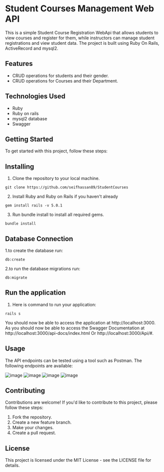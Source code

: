 # Student Courses Management Web API
This is a simple Student Course Registration WebApi that allows students to view courses and register for them, while instructors can manage student registrations
and view student data. The project is built using Ruby On Rails, ActiveRecord and mysql2.

## Features
- CRUD operations for students and their gender.
- CRUD operations for Courses and their Department.

## Technologies Used
- Ruby
- Ruby on rails
- mysql2 database
- Swagger

## Getting Started
To get started with this project, follow these steps:

## Installing
1. Clone the repository to your local machine.
```
git clone https://github.com/seifhassan89/StudentCourses
```
2. Install Ruby and Ruby on Rails if you haven't already
```
gem install rails -v 5.0.1
```
3. Run bundle install to install all required gems.
```
bundle install
```


## Database Connection
1.to create the database run:
```
db:create
```
2.to run the database migrations run:
```
db:migrate
```


## Run the application
1. Here is command to run your application:
```
rails s
```
You should now be able to access the application at http://localhost:3000.
As you should now be able to access the Swagger Documentation at http://localhost:3000/api-docs/index.html Or http://localhost:3000/Api/#.

## Usage
The API endpoints can be tested using a tool such as Postman. The following endpoints are available:

![image](https://user-images.githubusercontent.com/64795421/234276790-65d1ae1c-25ec-4ffe-a44e-402466f371ff.png)
![image](https://user-images.githubusercontent.com/64795421/234276880-568fb89d-1ae1-421a-84d0-20f1452d97db.png)
![image](https://user-images.githubusercontent.com/64795421/234276931-bfa99ebe-4129-40d9-893d-9c0898ecd53f.png)
![image](https://user-images.githubusercontent.com/64795421/234277008-07f115c2-e2de-4fc1-906f-00f175342d3e.png)

## Contributing
Contributions are welcome! If you'd like to contribute to this project, please follow these steps:

1. Fork the repository.
2. Create a new feature branch.
3. Make your changes.
4. Create a pull request.

## License
This project is licensed under the MIT License - see the LICENSE file for details.
